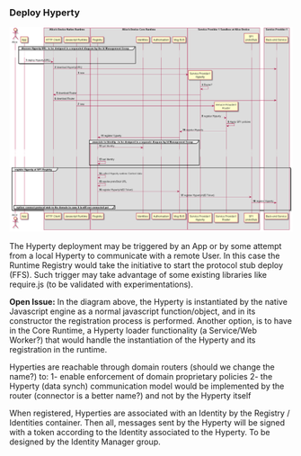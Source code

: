 ### Deploy Hyperty

<!--
@startuml "deploy-hyperty.png"

autonumber

!define SHOW_RuntimeA

!define SHOW_AppAtRuntimeA

!define SHOW_NativeAtRuntimeA
!define SHOW_JavascriptEngineAtRuntimeA
!define SHOW_HTTPClientAtRuntimeA

!define SHOW_CoreRuntimeA
!define SHOW_MsgBUSAtRuntimeA
!define SHOW_RegistryAtRuntimeA
!define SHOW_IdentitiesAtRuntimeA
!define SHOW_AuthAtRuntimeA

!define SHOW_SP1SandboxAtRuntimeA
!define SHOW_Protostub1AtRuntimeA
!define SHOW_ServiceProvider1HypertyAtRuntimeA
!define SHOW_ServiceProvider1RouterAtRuntimeA

!define SHOW_SP1

!include ../runtime_objects.plantuml

group discover Hyperty URL: to be designed in a separated diagram by the Id Management Group

	... ...
	HTTP_UAC@A <- App@A : deploy Hyperty(URL)

end group

HTTP_UAC@A -> SP1 : download Hyperty(URL)

create SP1H@A
JS@A -> SP1H@A : new

SP1H@A -> SP1H@A : Router?

SP1H@A -> HTTP_UAC@A : download Router

HTTP_UAC@A -> SP1 : download Router

create Router1@A
JS@A -> Router1@A : new

SP1H@A -> Router1@A : register Hyperty

Router1@A -> Router1@A : Apply SP1 policies

BUS@A <- Router1@A : register Hyperty

BUS@A -> RunReg@A : register Hyperty

group associate to Identity : to be designed in a separate diagram by Id Management Group

	RunID@A <- RunReg@A : get Identity

	... ...

	RunReg@A <- RunReg@A : set Identity

end group

group register Hyperty at SP1 Registry
	RunReg@A <- RunReg@A : collect Hyperty runtime Context data
	RunReg@A <- RunReg@A : resolve protoStub URL
	RunReg@A -> BUS@A : register Hyperty/n(ID Token)
	BUS@A -> Proto1@A : register Hyperty/n(ID Token)
	Proto1@A -> SP1 : register Hyperty

	group option: connect protocol stub to the domain in case it is still not connected yet
	
	end group

end group

@enduml
-->


![Deploy Hyperty](deploy-hyperty.png)


The Hyperty deployment may be triggered by an App or by some attempt from a local Hyperty to communicate with a remote User. In this case the Runtime Registry would take the initiative to start the protocol stub deploy (FFS). Such trigger may take advantage of some existing libraries like require.js (to be validated with experimentations).

**Open Issue:** In the diagram above, the Hyperty is instantiated by the native Javascript engine as a normal javascript function/object, and in its constructor the registration process is performed. Another option, is to have in the Core Runtime, a Hyperty loader functionality (a Service/Web Worker?) that would handle the instantiation of the Hyperty and its registration in the runtime.


Hyperties are reachable through domain routers (should we change the name?) to:
1- enable enforcement of domain proprietary policies
2- the Hyperty (data synch) communication model would be implemented by the router (connector is a better name?) and not by the Hyperty itself

When registered, Hyperties are associated with an Identity by the Registry / Identities container. Then all, messages sent by the Hyperty will be signed with a token according to the Identity associated to the Hyperty. To be designed by the Identity Manager group.
